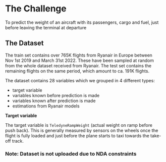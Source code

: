 # **The Challenge**

To predict the weight of an aircraft with its passengers, cargo and fuel, just before leaving the terminal at departure

## **The Dataset**

The train set contains over 765K flights from Ryanair in Europe between Nov 1st 2019 and
March 31st 2022. These have been sampled at random from the whole dataset received
from Ryanair. The test set contains the remaining flights on the same period, which amount
to ca. 191K flights.

The dataset contains 28 variables which we grouped in 4 different types:

- target variable
- variables known before prediction is made
- variables known after prediction is made
- estimations from Ryanair models

**Target variable**

The target variable is `TeledyneRampWeight` (actual weight on ramp before push back).
This is generally measured by sensors on the wheels once the flight is fully loaded and just
before the plane starts to taxi towards the take-off track.

### **Note**: Dataset is not uploaded due to NDA constraints
